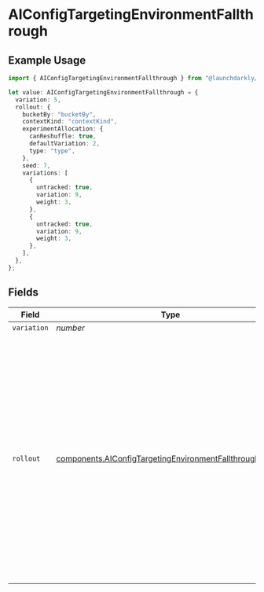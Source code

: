 # AIConfigTargetingEnvironmentFallthrough

## Example Usage

```typescript
import { AIConfigTargetingEnvironmentFallthrough } from "@launchdarkly/mcp-server/models/components";

let value: AIConfigTargetingEnvironmentFallthrough = {
  variation: 5,
  rollout: {
    bucketBy: "bucketBy",
    contextKind: "contextKind",
    experimentAllocation: {
      canReshuffle: true,
      defaultVariation: 2,
      type: "type",
    },
    seed: 7,
    variations: [
      {
        untracked: true,
        variation: 9,
        weight: 3,
      },
      {
        untracked: true,
        variation: 9,
        weight: 3,
      },
    ],
  },
};
```

## Fields

| Field                                                                                                                                                                                                                                                                                    | Type                                                                                                                                                                                                                                                                                     | Required                                                                                                                                                                                                                                                                                 | Description                                                                                                                                                                                                                                                                              | Example                                                                                                                                                                                                                                                                                  |
| ---------------------------------------------------------------------------------------------------------------------------------------------------------------------------------------------------------------------------------------------------------------------------------------- | ---------------------------------------------------------------------------------------------------------------------------------------------------------------------------------------------------------------------------------------------------------------------------------------- | ---------------------------------------------------------------------------------------------------------------------------------------------------------------------------------------------------------------------------------------------------------------------------------------- | ---------------------------------------------------------------------------------------------------------------------------------------------------------------------------------------------------------------------------------------------------------------------------------------- | ---------------------------------------------------------------------------------------------------------------------------------------------------------------------------------------------------------------------------------------------------------------------------------------- |
| `variation`                                                                                                                                                                                                                                                                              | *number*                                                                                                                                                                                                                                                                                 | :heavy_minus_sign:                                                                                                                                                                                                                                                                       | N/A                                                                                                                                                                                                                                                                                      |                                                                                                                                                                                                                                                                                          |
| `rollout`                                                                                                                                                                                                                                                                                | [components.AIConfigTargetingEnvironmentFallthroughRollout](../../models/components/aiconfigtargetingenvironmentfallthroughrollout.md)                                                                                                                                                   | :heavy_minus_sign:                                                                                                                                                                                                                                                                       | N/A                                                                                                                                                                                                                                                                                      | {<br/>"experimentAllocation": {<br/>"defaultVariation": 2,<br/>"canReshuffle": true,<br/>"type": "type"<br/>},<br/>"seed": 7,<br/>"variations": [<br/>{<br/>"weight": 3,<br/>"_untracked": true,<br/>"variation": 9<br/>},<br/>{<br/>"weight": 3,<br/>"_untracked": true,<br/>"variation": 9<br/>}<br/>],<br/>"contextKind": "contextKind",<br/>"bucketBy": "bucketBy"<br/>} |